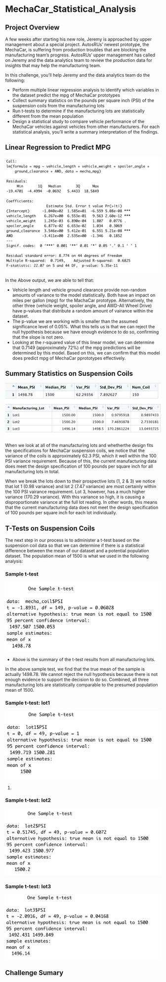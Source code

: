 # MechaCar_Statistical_Analysis

## Project Overview
A few weeks after starting his new role, Jeremy is approached by upper management about a special project. AutosRUs’ newest prototype, the MechaCar, is suffering from production troubles that are blocking the manufacturing team’s progress. AutosRUs’ upper management has called on Jeremy and the data analytics team to review the production data for insights that may help the manufacturing team.

In this challenge, you’ll help Jeremy and the data analytics team do the following:

- Perform multiple linear regression analysis to identify which variables in the dataset predict the mpg of MechaCar prototypes
- Collect summary statistics on the pounds per square inch (PSI) of the suspension coils from the manufacturing lots
- Run t-tests to determine if the manufacturing lots are statistically different from the mean population
- Design a statistical study to compare vehicle performance of the MechaCar vehicles against vehicles from other manufacturers. For each statistical analysis, you’ll write a summary interpretation of the findings.


## Linear Regression to Predict MPG

![](Resources/Photos/Deliverable1.png)

In the Above output, we are able to tell that:
- Vehicle length and vehicle ground clearance provide non-random amounts of variance to the model statistically. Both have an impact on miles per gallon (mpg) for the MachaCar prototype. Alternatively, the other three (vehicle weight, spoiler angle, and AWD-All Wheel Drive) have p-values that distribute a random amount of vairance within the dataset.
- The p-value we are working with is smaller than the assumed significance level of 0.05%. What this tells us is that we can reject the null hypothesis because we have enough evidence to do so, confirming that the slope is not zero.
- Looking at the r-squared value of this linear model, we can determine that 0.7149 (approximately 72%) of the mpg predictions will be determined by this model. Based on this, we can confirm that this model does predict mpg of MechaCar pprototypes effectively.

## Summary Statistics on Suspension Coils

![](Resources/Photos/Deliverable2_total_summary.png)
![](Resources/Photos/Deliverable2_lot_summary.png)

When we look at all of the manufacturing lots and whetherthe design fits the specifications for MechaCar suspension coils, we notice that the variance of the coils is approximately 62.3 PSI, which it well within the 100 PSI variance requirement. Because of this, the current manufacturing data does meet the design specification of 100 pounds per square inch for all manufacturing lots in total.

When we break the lots down to their prospective lots (1, 2 & 3) we notice that lot 1 (0.98 variance) and lot 2 (7.47 variance) are most certainly within the 100 PSI vairance requirement. Lot 3, however, has a much higher variance (170.29 variance). With this variance so high, it is causing a disproportionate variance at the full lot reading. In other words, this means that the current manufacturing data does not meet the design specification of 100 pounds per square inch for each lot individually.

## T-Tests on Suspension Coils
The next step in our process is to administer a t-test based on the suspension coil data so that we can determine if there is a statistical difference between the mean of our dataset and a potential population dataset. The population mean of 1500 is what we used in the following analysis:

### Sample t-test
![](Resources/Photos/Deliverable3_sampletest.png)
- Above is the summary of the t-test results from all manufacturing lots.

In the above sample test, we find that the true mean of the sample is actually 1498.78. We cannot reject the null hypothesis because there is not enough evidence to support the decision to do so. Combined, all three manufacturing lots are statistically comparable to the presumed population mean of 1500.

### Sample t-test: lot1
![](Resources/Photos/Deliverable3_sampletest_Lot1.png)

1. 

### Sample t-test: lot2
![](Resources/Photos/Deliverable3_sampletest_Lot2.png)

### Sample t-test: lot3
![](Resources/Photos/Deliverable3_sampletest_Lot3.png)



## Challenge Sumary
